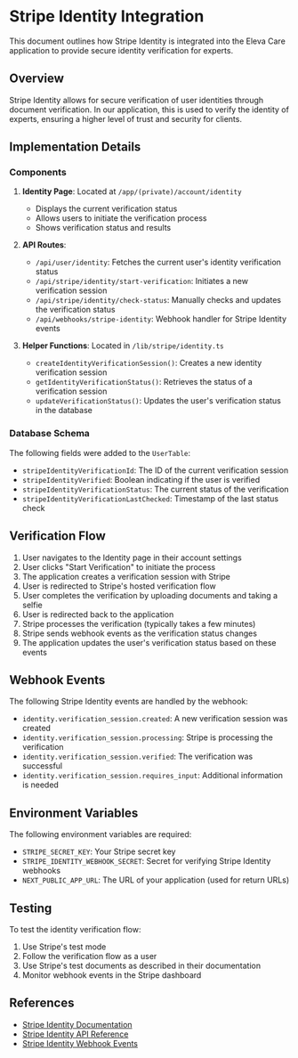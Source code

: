 # Stripe Identity Integration

This document outlines how Stripe Identity is integrated into the Eleva Care application to provide secure identity verification for experts.

## Overview

Stripe Identity allows for secure verification of user identities through document verification. In our application, this is used to verify the identity of experts, ensuring a higher level of trust and security for clients.

## Implementation Details

### Components

1. **Identity Page**: Located at `/app/(private)/account/identity`

   - Displays the current verification status
   - Allows users to initiate the verification process
   - Shows verification status and results

2. **API Routes**:

   - `/api/user/identity`: Fetches the current user's identity verification status
   - `/api/stripe/identity/start-verification`: Initiates a new verification session
   - `/api/stripe/identity/check-status`: Manually checks and updates the verification status
   - `/api/webhooks/stripe-identity`: Webhook handler for Stripe Identity events

3. **Helper Functions**: Located in `/lib/stripe/identity.ts`
   - `createIdentityVerificationSession()`: Creates a new identity verification session
   - `getIdentityVerificationStatus()`: Retrieves the status of a verification session
   - `updateVerificationStatus()`: Updates the user's verification status in the database

### Database Schema

The following fields were added to the `UserTable`:

- `stripeIdentityVerificationId`: The ID of the current verification session
- `stripeIdentityVerified`: Boolean indicating if the user is verified
- `stripeIdentityVerificationStatus`: The current status of the verification
- `stripeIdentityVerificationLastChecked`: Timestamp of the last status check

## Verification Flow

1. User navigates to the Identity page in their account settings
2. User clicks "Start Verification" to initiate the process
3. The application creates a verification session with Stripe
4. User is redirected to Stripe's hosted verification flow
5. User completes the verification by uploading documents and taking a selfie
6. User is redirected back to the application
7. Stripe processes the verification (typically takes a few minutes)
8. Stripe sends webhook events as the verification status changes
9. The application updates the user's verification status based on these events

## Webhook Events

The following Stripe Identity events are handled by the webhook:

- `identity.verification_session.created`: A new verification session was created
- `identity.verification_session.processing`: Stripe is processing the verification
- `identity.verification_session.verified`: The verification was successful
- `identity.verification_session.requires_input`: Additional information is needed

## Environment Variables

The following environment variables are required:

- `STRIPE_SECRET_KEY`: Your Stripe secret key
- `STRIPE_IDENTITY_WEBHOOK_SECRET`: Secret for verifying Stripe Identity webhooks
- `NEXT_PUBLIC_APP_URL`: The URL of your application (used for return URLs)

## Testing

To test the identity verification flow:

1. Use Stripe's test mode
2. Follow the verification flow as a user
3. Use Stripe's test documents as described in their documentation
4. Monitor webhook events in the Stripe dashboard

## References

- [Stripe Identity Documentation](https://stripe.com/docs/identity)
- [Stripe Identity API Reference](https://stripe.com/docs/api/identity/verification_sessions)
- [Stripe Identity Webhook Events](https://stripe.com/docs/api/identity/webhook_events)
